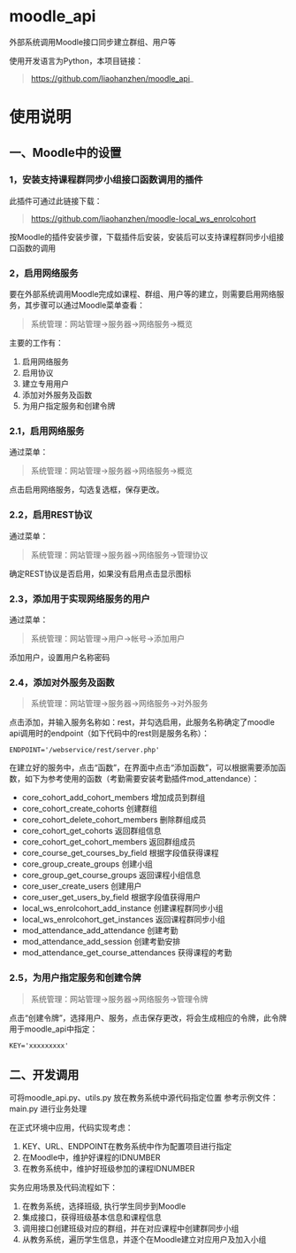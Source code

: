 # moodle_api
外部系统调用Moodle接口同步建立群组、用户等

使用开发语言为Python，本项目链接：
>https://github.com/liaohanzhen/moodle_api_

# 使用说明
## 一、Moodle中的设置
### 1，安装支持课程群同步小组接口函数调用的插件
此插件可通过此链接下载：
>https://github.com/liaohanzhen/moodle-local_ws_enrolcohort

按Moodle的插件安装步骤，下载插件后安装，安装后可以支持课程群同步小组接口函数的调用

### 2，启用网络服务
要在外部系统调用Moodle完成如课程、群组、用户等的建立，则需要启用网络服务，其步骤可以通过Moodle菜单查看：
>系统管理：网站管理->服务器->网络服务->概览

主要的工作有：
1. 启用网络服务
2. 启用协议
3. 建立专用用户
4. 添加对外服务及函数
5. 为用户指定服务和创建令牌

### 2.1，启用网络服务
通过菜单：
>系统管理：网站管理->服务器->网络服务->概览

点击启用网络服务，勾选复选框，保存更改。

### 2.2，启用REST协议
通过菜单：
>系统管理：网站管理->服务器->网络服务->管理协议

确定REST协议是否启用，如果没有启用点击显示图标

### 2.3，添加用于实现网络服务的用户
通过菜单：
>系统管理：网站管理->用户->帐号->添加用户

添加用户，设置用户名称密码


### 2.4，添加对外服务及函数
>系统管理：网站管理->服务器->网络服务->对外服务

点击添加，并输入服务名称如：rest，并勾选启用，此服务名称确定了moodle api调用时的endpoint（如下代码中的rest则是服务名称）：

`ENDPOINT='/webservice/rest/server.php'`

在建立好的服务中，点击“函数”，在界面中点击“添加函数”，可以根据需要添加函数，如下为参考使用的函数（考勤需要安装考勤插件mod_attendance）：
-	core_cohort_add_cohort_members	增加成员到群组
-	core_cohort_create_cohorts	创建群组
-	core_cohort_delete_cohort_members	删除群组成员
-	core_cohort_get_cohorts	返回群组信息
-	core_cohort_get_cohort_members	返回群组成员
-	core_course_get_courses_by_field	根据字段值获得课程
-	core_group_create_groups	创建小组
-	core_group_get_course_groups	返回课程小组信息
-	core_user_create_users	创建用户
-	core_user_get_users_by_field	根据字段值获得用户
-	local_ws_enrolcohort_add_instance	创建课程群同步小组
-	local_ws_enrolcohort_get_instances	返回课程群同步小组
-	mod_attendance_add_attendance	创建考勤
-	mod_attendance_add_session	创建考勤安排
-	mod_attendance_get_course_attendances	获得课程的考勤


### 2.5，为用户指定服务和创建令牌
>系统管理：网站管理->服务器->网络服务->管理令牌

点击“创建令牌”，选择用户、服务，点击保存更改，将会生成相应的令牌，此令牌用于moodle_api中指定：

`KEY='xxxxxxxxx'`

## 二、开发调用
可将moodle_api.py、utils.py 放在教务系统中源代码指定位置
参考示例文件：main.py 进行业务处理

在正式环境中应用，代码实现考虑：
1. KEY、URL、ENDPOINT在教务系统中作为配置项目进行指定
2. 在Moodle中，维护好课程的IDNUMBER
3. 在教务系统中，维护好班级参加的课程IDNUMBER

实务应用场景及代码流程如下：
1. 在教务系统，选择班级, 执行学生同步到Moodle
2. 集成接口，获得班级基本信息和课程信息
3. 调用接口创建班级对应的群组，并在对应课程中创建群同步小组
4. 从教务系统，遍历学生信息，并逐个在Moodle建立对应用户及加入小组


